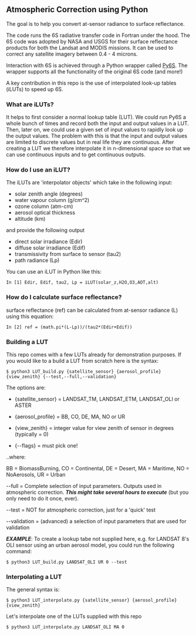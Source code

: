 ## Atmospheric Correction using Python

The goal is to help you convert at-sensor radiance to surface reflectance. 

The code runs the 6S radiative transfer code in Fortran under the hood. The 6S code was adopted by NASA and USGS for their surface reflectance products for both the Landsat and MODIS missions. It can be used to correct any satellite imagery between 0.4 - 4 microns.

Interaction with 6S is achieved through a Python wrapper called [Py6S](http://py6s.readthedocs.io/en/latest/introduction.html). The wrapper supports all the functionality of the original 6S code (and more!)
 
A key contribution in this repo is the use of interpolated look-up tables (iLUTs) to speed up 6S.


### What are iLUTs? 


It helps to first consider a normal lookup table (LUT). We could run Py6S a whole bunch of times and record both the input and output values in a LUT. Then, later on, we could use a given set of input values to rapidly look up the output values. The problem with this is that the input and output values are limited to discrete values but in real life they are continuous. After creating a LUT we therefore interpolate it in n-dimensional space so that we can use continuous inputs and to get continuous outputs.

### How do I use an iLUT?

The iLUTs are 'interpolator objects' which take in the following input:

* solar zenith angle (degrees)
* water vapour column (g/cm^2)
* ozone column (atm-cm)
* aerosol optical thickness
* altitude (km)

and provide the following output

* direct solar irradiance (Edir)
* diffuse solar irradiance (Edif)
* transmissivity from surface to sensor (tau2)
* path radiance (Lp)

You can use an iLUT in Python like this:

```
In [1] Edir, Edif, tau2, Lp = iLUT(solar_z,H2O,O3,AOT,alt)
```

### How do I calculate surface reflectance?

surface reflectance (ref) can be calculated from at-sensor radiance (L) using this equation:

```
In [2] ref = (math.pi*(L-Lp))/(tau2*(Edir+Edif))
```


### Building a LUT

This repo comes with a few LUTs already for demonstration purposes. If you would like to a build a LUT from scratch here is the syntax:

```
$ python3 LUT_build.py {satellite_sensor} {aerosol_profile} {view_zenith} {--test,--full,--validation}
```

The options are:

* {satellite_sensor} = LANDSAT_TM, LANDSAT_ETM, LANDSAT_OLI or ASTER

* {aerosol_profile} = BB, CO, DE, MA, NO or UR

* {view_zenith} = integer value for view zenith of sensor in degrees (typically = 0)

* {--flags} = must pick one!

..where:

BB = BiomassBurning, CO = Continental, DE = Desert, MA = Maritime, NO = NoAerosols, UR = Urban

--full = Complete selection of input parameters. Outputs used in atmospheric correction. ***This might take several hours to execute*** (but you only need to do it once, ever).

--test = NOT for atmospheric correction, just for a 'quick' test

--validation = (advanced) a selection of input parameters that are used for validation

***EXAMPLE***: To create a lookup tabe not supplied here, e.g. for LANDSAT 8's OLI sensor using an urban aerosol model, you could run the following command:

```
$ python3 LUT_build.py LANDSAT_OLI UR 0 --test
```

### Interpolating a LUT

The general syntax is:

```
$ python3 LUT_interpolate.py {satellite_sensor} {aerosol_profile} {view_zenith}
```

Let's interpolate one of the LUTs supplied with this repo

```
$ python3 LUT_interpolate.py LANDSAT_OLI MA 0
```



